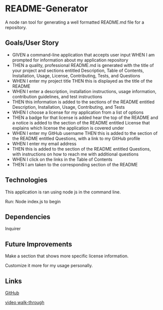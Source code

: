# README-Generator
A node ran tool for generating a well formatted README.md file for a repository.

## Goals/User Story
* GIVEN a command-line application that accepts user input WHEN I am prompted for information about my application repository 
* THEN a quality, professional README.md is generated with the title of your project and sections entitled Description, Table of Contents, Installation, Usage, License, Contributing, Tests, and Questions 
* WHEN I enter my project title THEN this is displayed as the title of the README 
* WHEN I enter a description, installation instructions, usage information, contribution guidelines, and test instructions 
* THEN this information is added to the sections of the README entitled Description, Installation, Usage, Contributing, and Tests 
* WHEN I choose a license for my application from a list of options 
* THEN a badge for that license is added hear the top of the README and a notice is added to the section of the README entitled License that explains which license the application is covered under
* WHEN I enter my GitHub username THEN this is added to the section of the README entitled Questions, with a link to my GitHub profile 
* WHEN I enter my email address 
* THEN this is added to the section of the README entitled Questions, with instructions on how to reach me with additional questions 
* WHEN I click on the links in the Table of Contents 
* THEN I am taken to the corresponding section of the README

## Technologies
This application is ran using node js in the command line. 

Run: Node index.js to begin

## Dependencies
Inquirer

## Future Improvements
Make a section that shows more specific license information.

Customize it more for my usage personally.

## Links

[GitHub](https://github.com/Wanderingtech)

[video walk-through](https://drive.google.com/file/d/1Sy4jEWvoFayym217rWIZX9iuMwGIyazc/view?usp=sharing)

